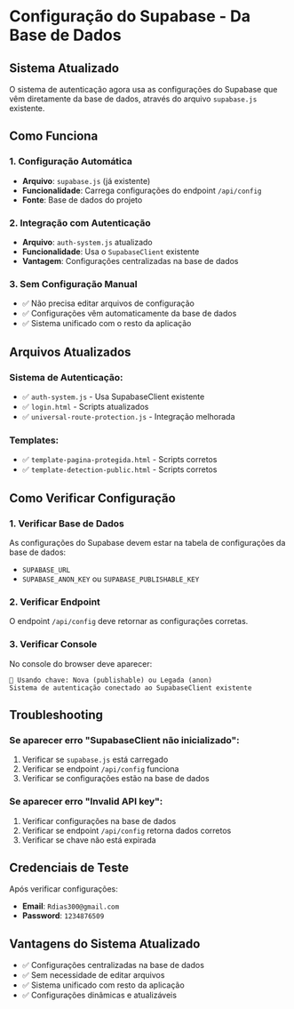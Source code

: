 # Configuração do Supabase - Da Base de Dados

## Sistema Atualizado
O sistema de autenticação agora usa as configurações do Supabase que vêm diretamente da base de dados, através do arquivo `supabase.js` existente.

## Como Funciona

### 1. Configuração Automática
- **Arquivo**: `supabase.js` (já existente)
- **Funcionalidade**: Carrega configurações do endpoint `/api/config`
- **Fonte**: Base de dados do projeto

### 2. Integração com Autenticação
- **Arquivo**: `auth-system.js` atualizado
- **Funcionalidade**: Usa o `SupabaseClient` existente
- **Vantagem**: Configurações centralizadas na base de dados

### 3. Sem Configuração Manual
- ✅ Não precisa editar arquivos de configuração
- ✅ Configurações vêm automaticamente da base de dados
- ✅ Sistema unificado com o resto da aplicação

## Arquivos Atualizados

### Sistema de Autenticação:
- ✅ `auth-system.js` - Usa SupabaseClient existente
- ✅ `login.html` - Scripts atualizados
- ✅ `universal-route-protection.js` - Integração melhorada

### Templates:
- ✅ `template-pagina-protegida.html` - Scripts corretos
- ✅ `template-detection-public.html` - Scripts corretos

## Como Verificar Configuração

### 1. Verificar Base de Dados
As configurações do Supabase devem estar na tabela de configurações da base de dados:
- `SUPABASE_URL`
- `SUPABASE_ANON_KEY` ou `SUPABASE_PUBLISHABLE_KEY`

### 2. Verificar Endpoint
O endpoint `/api/config` deve retornar as configurações corretas.

### 3. Verificar Console
No console do browser deve aparecer:
```
🔑 Usando chave: Nova (publishable) ou Legada (anon)
Sistema de autenticação conectado ao SupabaseClient existente
```

## Troubleshooting

### Se aparecer erro "SupabaseClient não inicializado":
1. Verificar se `supabase.js` está carregado
2. Verificar se endpoint `/api/config` funciona
3. Verificar se configurações estão na base de dados

### Se aparecer erro "Invalid API key":
1. Verificar configurações na base de dados
2. Verificar se endpoint `/api/config` retorna dados corretos
3. Verificar se chave não está expirada

## Credenciais de Teste
Após verificar configurações:
- **Email**: `Rdias300@gmail.com`
- **Password**: `1234876509`

## Vantagens do Sistema Atualizado
- ✅ Configurações centralizadas na base de dados
- ✅ Sem necessidade de editar arquivos
- ✅ Sistema unificado com resto da aplicação
- ✅ Configurações dinâmicas e atualizáveis
